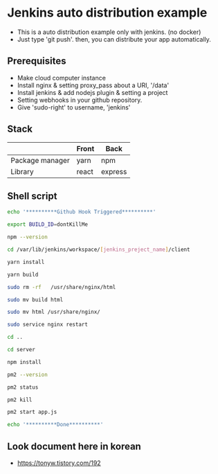 # Jenkins auto distribution example

- This is a auto distribution example only with jenkins. (no docker)
- Just type 'git push'. then, you can distribute your app automatically.

## Prerequisites
- Make cloud computer instance
- Install nginx & setting proxy_pass about a URI, '/data'
- Install jenkins & add nodejs plugin & setting a project
- Setting webhooks in your github repository.
- Give 'sudo-right' to username, 'jenkins'

## Stack

|| Front | Back |
| ------ | ------ | ------ |
| Package manager | yarn | npm |
| Library | react | express |

## Shell script

```sh
echo '**********Github Hook Triggered**********'

export BUILD_ID=dontKillMe

npm --version

cd /var/lib/jenkins/workspace/[jenkins_preject_name]/client

yarn install

yarn build

sudo rm -rf   /usr/share/nginx/html

sudo mv build html

sudo mv html /usr/share/nginx/

sudo service nginx restart

cd ..

cd server

npm install

pm2 --version

pm2 status

pm2 kill

pm2 start app.js

echo '**********Done**********'
```

## Look document here in korean

- https://tonyw.tistory.com/192